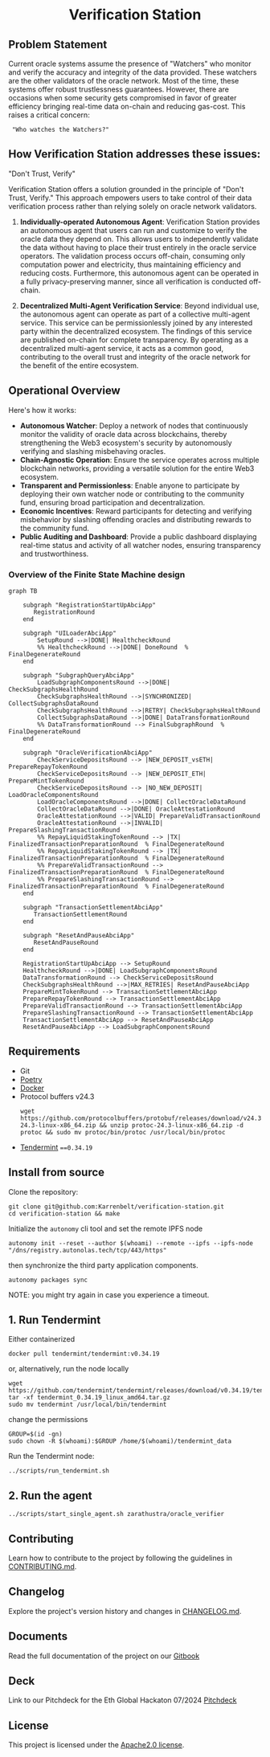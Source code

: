 <h1 align="center">
    <b>Verification Station</b>
</h1>

<p align="center">
    <!-- Add badges here -->
</p>

<!-- ## Introduction -->


<!-- ## Requirements -->


<!-- ## Getting started -->

## Problem Statement
Current oracle systems assume the presence of "Watchers" who monitor and verify the accuracy and integrity of the data provided. These watchers are the other validators of the oracle network. Most of the time, these systems offer robust trustlessness guarantees. However, there are occasions when some security gets compromised in favor of greater efficiency bringing real-time data on-chain and reducing gas-cost. This raises a critical concern:

     "Who watches the Watchers?"

## How Verification Station addresses these issues:

"Don't Trust, Verify"

Verification Station offers a solution grounded in the principle of "Don't Trust, Verify." This approach empowers users to take control of their data verification process rather than relying solely on oracle network validators.

1. **Individually-operated Autonomous Agent**:
Verification Station provides an autonomous agent that users can run and customize to verify the oracle data they depend on. This allows users to independently validate the data without having to place their trust entirely in the oracle service operators. The validation process occurs off-chain, consuming only computation power and electricity, thus maintaining efficiency and reducing costs. Furthermore, this autonomous agent can be operated in a fully privacy-preserving manner, since all verification is conducted off-chain.

2. **Decentralized Multi-Agent Verification Service**:
Beyond individual use, the autonomous agent can operate as part of a collective multi-agent service. This service can be permissionlessly joined by any interested party within the decentralized ecosystem. The findings of this service are published on-chain for complete transparency. By operating as a decentralized multi-agent service, it acts as a common good, contributing to the overall trust and integrity of the oracle network for the benefit of the entire ecosystem.

## Operational Overview

Here's how it works:
- **Autonomous Watcher**: Deploy a network of nodes that continuously monitor the validity of oracle data across blockchains, thereby strengthening the Web3 ecosystem's security by autonomously verifying and slashing misbehaving oracles.
- **Chain-Agnostic Operation**: Ensure the service operates across multiple blockchain networks, providing a versatile solution for the entire Web3 ecosystem.
- **Transparent and Permissionless**: Enable anyone to participate by deploying their own watcher node or contributing to the community fund, ensuring broad participation and decentralization.
- **Economic Incentives**: Reward participants for detecting and verifying misbehavior by slashing offending oracles and distributing rewards to the community fund.
- **Public Auditing and Dashboard**: Provide a public dashboard displaying real-time status and activity of all watcher nodes, ensuring transparency and trustworthiness.


### Overview of the Finite State Machine design

```mermaid
graph TB

    subgraph "RegistrationStartUpAbciApp"
       RegistrationRound
    end

    subgraph "UILoaderAbciApp"
        SetupRound -->|DONE| HealthcheckRound
        %% HealthcheckRound -->|DONE| DoneRound  % FinalDegenerateRound
    end

    subgraph "SubgraphQueryAbciApp"
        LoadSubgraphComponentsRound -->|DONE| CheckSubgraphsHealthRound
        CheckSubgraphsHealthRound -->|SYNCHRONIZED| CollectSubgraphsDataRound
        CheckSubgraphsHealthRound -->|RETRY| CheckSubgraphsHealthRound
        CollectSubgraphsDataRound -->|DONE| DataTransformationRound
        %% DataTransformationRound --> FinalSubgraphRound  % FinalDegenerateRound
    end

    subgraph "OracleVerificationAbciApp"
        CheckServiceDepositsRound --> |NEW_DEPOSIT_vsETH| PrepareRepayTokenRound
        CheckServiceDepositsRound --> |NEW_DEPOSIT_ETH| PrepareMintTokenRound
        CheckServiceDepositsRound --> |NO_NEW_DEPOSIT| LoadOracleComponentsRound
        LoadOracleComponentsRound -->|DONE| CollectOracleDataRound
        CollectOracleDataRound -->|DONE| OracleAttestationRound
        OracleAttestationRound -->|VALID| PrepareValidTransactionRound
        OracleAttestationRound -->|INVALID| PrepareSlashingTransactionRound
        %% RepayLiquidStakingTokenRound --> |TX| FinalizedTransactionPreparationRound  % FinalDegenerateRound
        %% RepayLiquidStakingTokenRound --> |TX| FinalizedTransactionPreparationRound  % FinalDegenerateRound
        %% PrepareValidTransactionRound --> FinalizedTransactionPreparationRound  % FinalDegenerateRound
        %% PrepareSlashingTransactionRound --> FinalizedTransactionPreparationRound  % FinalDegenerateRound
    end

    subgraph "TransactionSettlementAbciApp"
       TransactionSettlementRound
    end

    subgraph "ResetAndPauseAbciApp"
       ResetAndPauseRound
    end

    RegistrationStartUpAbciApp --> SetupRound
    HealthcheckRound -->|DONE| LoadSubgraphComponentsRound
    DataTransformationRound --> CheckServiceDepositsRound
    CheckSubgraphsHealthRound -->|MAX_RETRIES| ResetAndPauseAbciApp
    PrepareMintTokenRound --> TransactionSettlementAbciApp
    PrepareRepayTokenRound --> TransactionSettlementAbciApp
    PrepareValidTransactionRound --> TransactionSettlementAbciApp
    PrepareSlashingTransactionRound --> TransactionSettlementAbciApp
    TransactionSettlementAbciApp --> ResetAndPauseAbciApp
    ResetAndPauseAbciApp --> LoadSubgraphComponentsRound
```

## Requirements

- Git
- [Poetry](https://github.com/python-poetry/poetry)
- [Docker](https://github.com/docker)
- Protocol buffers v24.3
    ```shell
    wget https://github.com/protocolbuffers/protobuf/releases/download/v24.3/protoc-24.3-linux-x86_64.zip && unzip protoc-24.3-linux-x86_64.zip -d protoc && sudo mv protoc/bin/protoc /usr/local/bin/protoc
    ```
- [Tendermint](https://docs.tendermint.com/v0.34/introduction/install.html) `==0.34.19`

## Install from source

Clone the repository:

```shell
git clone git@github.com:Karrenbelt/verification-station.git
cd verification-station && make
```

Initialize the `autonomy` cli tool and set the remote IPFS node

```shell
autonomy init --reset --author $(whoami) --remote --ipfs --ipfs-node "/dns/registry.autonolas.tech/tcp/443/https"
```

then synchronize the third party application components.

```shell
autonomy packages sync
```

NOTE: you might try again in case you experience a timeout.


## 1. Run Tendermint

Either containerized
```shell
docker pull tendermint/tendermint:v0.34.19
```

or, alternatively, run the node locally
```shell
wget https://github.com/tendermint/tendermint/releases/download/v0.34.19/tendermint_0.34.19_linux_amd64.tar.gz
tar -xf tendermint_0.34.19_linux_amd64.tar.gz
sudo mv tendermint /usr/local/bin/tendermint
```

change the permissions
```shell
GROUP=$(id -gn)
sudo chown -R $(whoami):$GROUP /home/$(whoami)/tendermint_data
```

Run the Tendermint node:
```shell
../scripts/run_tendermint.sh
```

## 2. Run the agent

```shell
../scripts/start_single_agent.sh zarathustra/oracle_verifier
```

## Contributing
Learn how to contribute to the project by following the guidelines in [CONTRIBUTING.md](CONTRIBUTING.md).

## Changelog
Explore the project's version history and changes in [CHANGELOG.md](CHANGELOG.md).

## Documents
Read the full documentation of the project on our [Gitbook](https://sentinel-7.gitbook.io/watchers) 

## Deck 
Link to our Pitchdeck for the Eth Global Hackaton 07/2024 [Pitchdeck](https://docs.google.com/presentation/d/1Ky_-xIcaxrwOF5vf9qH14P0C5zTRnaz_pBBtip-Vr9A/edit?usp=sharing)

## License
This project is licensed under the [Apache2.0 license](LICENSE).
